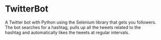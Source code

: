 # TwitterBot
A Twitter bot with Python using the Selenium library that gets you followers. The bot searches for a hashtag, pulls up all the tweets related to the hashtag and automatically likes the tweets at regular intervals.  
